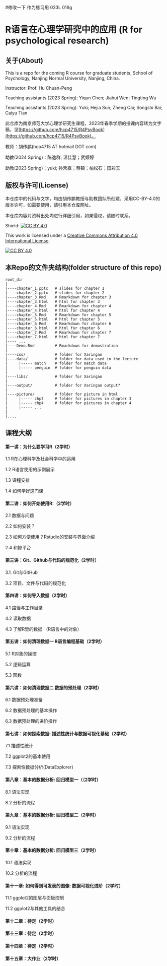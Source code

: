 #修改一下
作为练习用
033L
016g

# R语言在心理学研究中的应用 (R for psychological research)

## 关于(About)

This is a repo for the coming R course for graduate students, School of Psychology, Nanjing Normal University, Nanjing, China.

Instructor: Prof. Hu Chuan-Peng

Teaching assistants (2023 Spring): Yiqun Chen; Jiahui Wen; Tingting Wu

Teaching assistants (2023 Spring): Yuki; Hejia Sun; Zheng Cai; Songshi Bai; Caiyu Tian

此仓库为南京师范大学心理学研究生课程，2023年春季学期的授课内容转为文字稿，见[https://github.com/hcp4715/R4PsyBook](https://github.com/hcp4715/R4PsyBook)。

教师：胡传鹏(hcp4715 AT hotmail DOT com)

助教(2024 Spring)：陈逸群; 温佳慧；武婷婷

助教(2023 Spring)：yuki; 孙禾嘉；蔡镇；柏松石；田彩玉


## 版权与许可(License)

本仓库中的代码与文字，均由胡传鹏教授与助教团队所创建，采用CC-BY-4.0的版本许可，如需要使用，请引用本仓库网址。

本仓库内容对资料出处均进行详细引用，如果侵权，请随时联系。

Shield: [![CC BY 4.0](https://img.shields.io/badge/License-CC%20BY%204.0-lightgrey.svg)](http://creativecommons.org/licenses/by/4.0/)

This work is licensed under a [Creative Commons Attribution 4.0 International License](http://creativecommons.org/licenses/by/4.0/).

[![CC BY 4.0](https://i.creativecommons.org/l/by/4.0/88x31.png)](http://creativecommons.org/licenses/by/4.0/)

## 本Repo的文件夹结构(folder structure of this repo)

```         
root_dir
|
|----chapter_1.pptx   # slides for chapter 1
|----chapter_2.pptx   # slides for chapter 2
|----chapter_3.Rmd    # Rmarkdown for chapter 3
|----chapter_3.html   # html for chapter 3
|----chapter_4.Rmd    # Rmarkdown for chapter 4
|----chapter_4.html   # html for chapter 4
|----chapter_5.Rmd    # Rmarkdown for chapter 5
|----chapter_5.html   # html for chapter 5
|----chapter_6.Rmd    # Rmarkdown for chapter 6
|----chapter_6.html   # html for chapter 6
|----chapter_7.Rmd    # Rmarkdown for chapter 7
|----chapter_7.html   # html for chapter 7
|---- ...
|----Demo.Rmd         # Rmarkdown for demostration
|
|----css/             # folder for Xaringan
|----data/            # folder for data used in the lecture
|     |----- match    # folder for match data
|     |----- penguin  # folder for penguin data
| 
|----libs/            # folder for Xaringan
|
|----output/          # folder for Xaringan output?
|
|----picture/         # folder for picture in html
|     |----- chp3     # folder for pictures in chapter 3
|     |----- chp4     # folder for pictures in chapter 4
|     |----- ...
|
|....
```

## 课程大纲

#### 第一讲：为什么要学习R（2学时）

1.1 R在心理科学及社会科学中的运用

1.2 R语言使用的示例展示

1.3 课程安排

1.4 如何学好这门课

#### 第二讲：如何开始使用R:（2学时）

2.1 数据与问题

2.2 如何安装？

2.3 如何方便使用？Rstudio的安装与界面介绍

2.4 和鲸平台

#### 第三讲：Git、Github与代码的规范化（2学时）

3.1. Git与GitHub

3.2 项目、文件与代码的规范化

#### 第四讲：如何导入数据（2学时）

4.1 路径与工作目录

4.2 读取数据

4.3 了解R里的数据 （R语言中的对象）

#### 第五讲：如何清理数据一 R语言编程基础（2学时）

5.1 R对象的操控

5.2 逻辑运算

5.3 函数

#### 第六讲：如何清理数据二 数据的预处理（2学时）

6.1 数据预处理准备

6.2 数据预处理的基本操作

6.3 数据预处理的进阶操作

#### 第七讲：如何探索数据: 描述性统计与数据可视化基础（2学时）

7.1 描述性统计

7.2 ggplot2的基本使用

7.3 探索性数据分析(DataExplorer)

#### 第八章：基本的数据分析: 回归模型一（（2学时）

8.1 语法实现

8.2 分析的流程

#### 第九章：基本的数据分析: 回归模型二（2学时）

9.1 语法实现

9.2 分析的流程

#### 第十章：基本的数据分析: 回归模型三（2学时）

10.1 语法实现

10.2 分析的流程

#### 第十一章: 如何得到可发表的图像: 数据可视化进阶（2学时）

11.1 ggplot2的图层与面板控制

11.2 ggplot2与其他工具的结合

#### 第十二章：待定（2学时）

#### 第十三章：待定（2学时）

#### 第十四章：待定（2学时）

#### 第十五章：大作业（2学时）